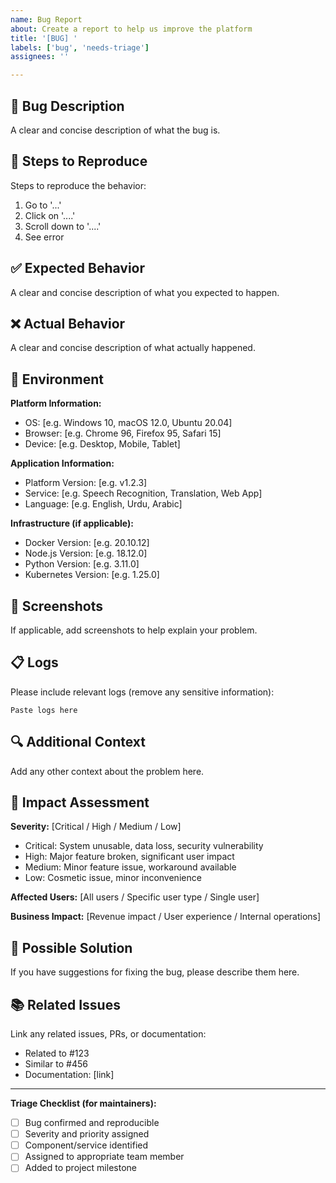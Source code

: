 ```yaml
---
name: Bug Report
about: Create a report to help us improve the platform
title: '[BUG] '
labels: ['bug', 'needs-triage']
assignees: ''

---
```


## 🐛 Bug Description
A clear and concise description of what the bug is.

## 🔄 Steps to Reproduce
Steps to reproduce the behavior:
1. Go to '...'
2. Click on '....'
3. Scroll down to '....'
4. See error

## ✅ Expected Behavior
A clear and concise description of what you expected to happen.

## ❌ Actual Behavior
A clear and concise description of what actually happened.

## 📱 Environment
**Platform Information:**
- OS: [e.g. Windows 10, macOS 12.0, Ubuntu 20.04]
- Browser: [e.g. Chrome 96, Firefox 95, Safari 15]
- Device: [e.g. Desktop, Mobile, Tablet]

**Application Information:**
- Platform Version: [e.g. v1.2.3]
- Service: [e.g. Speech Recognition, Translation, Web App]
- Language: [e.g. English, Urdu, Arabic]

**Infrastructure (if applicable):**
- Docker Version: [e.g. 20.10.12]
- Node.js Version: [e.g. 18.12.0]
- Python Version: [e.g. 3.11.0]
- Kubernetes Version: [e.g. 1.25.0]

## 📸 Screenshots
If applicable, add screenshots to help explain your problem.

## 📋 Logs
Please include relevant logs (remove any sensitive information):

```
Paste logs here
```

## 🔍 Additional Context
Add any other context about the problem here.

## 🏥 Impact Assessment
**Severity:** [Critical / High / Medium / Low]
- Critical: System unusable, data loss, security vulnerability
- High: Major feature broken, significant user impact
- Medium: Minor feature issue, workaround available
- Low: Cosmetic issue, minor inconvenience

**Affected Users:** [All users / Specific user type / Single user]

**Business Impact:** [Revenue impact / User experience / Internal operations]

## 🔧 Possible Solution
If you have suggestions for fixing the bug, please describe them here.

## 📚 Related Issues
Link any related issues, PRs, or documentation:
- Related to #123
- Similar to #456
- Documentation: [link]

---

**Triage Checklist (for maintainers):**
- [ ] Bug confirmed and reproducible
- [ ] Severity and priority assigned
- [ ] Component/service identified
- [ ] Assigned to appropriate team member
- [ ] Added to project milestone